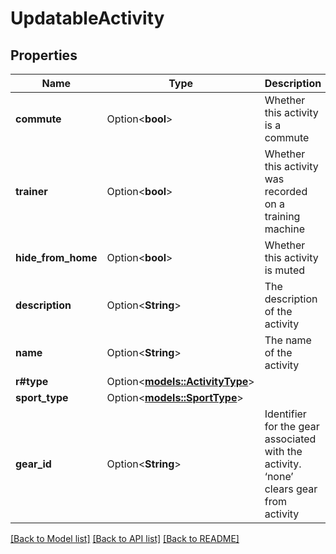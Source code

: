 # UpdatableActivity

## Properties

Name | Type | Description | Notes
------------ | ------------- | ------------- | -------------
**commute** | Option<**bool**> | Whether this activity is a commute | [optional]
**trainer** | Option<**bool**> | Whether this activity was recorded on a training machine | [optional]
**hide_from_home** | Option<**bool**> | Whether this activity is muted | [optional]
**description** | Option<**String**> | The description of the activity | [optional]
**name** | Option<**String**> | The name of the activity | [optional]
**r#type** | Option<[**models::ActivityType**](ActivityType.md)> |  | [optional]
**sport_type** | Option<[**models::SportType**](SportType.md)> |  | [optional]
**gear_id** | Option<**String**> | Identifier for the gear associated with the activity. ‘none’ clears gear from activity | [optional]

[[Back to Model list]](../README.md#documentation-for-models) [[Back to API list]](../README.md#documentation-for-api-endpoints) [[Back to README]](../README.md)


